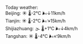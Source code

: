 Today weather:  
Beijing: ☀️   🌡️-2°C 🌬️↓11km/h  
Tianjin: ☀️   🌡️-2°C 🌬️↘15km/h  
Shijiazhuang: 🌫  🌡️+1°C 🌬️↓4km/h  
Tangshan: ☀️   🌡️-4°C 🌬️↙9km/h  
